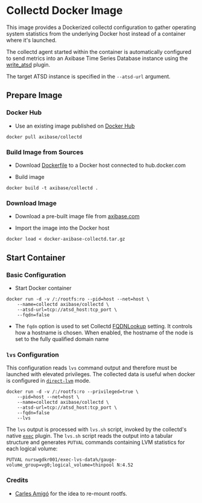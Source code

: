 # Collectd Docker Image

This image provides a Dockerized collectd configuration to gather operating system statistics from the underlying Docker host instead of a container where it's launched.

The collectd agent started within the container is automatically configured to send metrics into an Axibase Time Series Database instance using the [write_atsd](https://github.com/axibase/atsd-collectd-plugin) plugin. 

The target ATSD instance is specified in the `--atsd-url` argument.

## Prepare Image

### Docker Hub

* Use an existing image published on [Docker Hub](https://hub.docker.com/r/axibase/collectd/)

```
docker pull axibase/collectd
```

### Build Image from Sources

* Download [Dockerfile](Dockerfile) to a Docker host connected to hub.docker.com

* Build image

```
docker build -t axibase/collectd .
```

### Download Image

* Download a pre-built image file from [axibase.com](https://axibase.com/public/docker-axibase-collectd.tar.gz)

* Import the image into the Docker host

```
docker load < docker-axibase-collectd.tar.gz
```

## Start Container

### Basic Configuration

* Start Docker container

```ls
docker run -d -v /:/rootfs:ro --pid=host --net=host \
    --name=collectd axibase/collectd \
    --atsd-url=tcp://atsd_host:tcp_port \
    --fqdn=false
```

* The `fqdn` option is used to set Collectd [FQDNLookup](https://collectd.org/wiki/index.php/FQDNLookup) setting. It controls how a hostname is chosen. When enabled, the hostname of the node is set to the fully qualified domain name 


### `lvs` Configuration

This configuration reads `lvs` command output and therefore must be launched with elevated privileges. The collected data is useful when docker is configured in [`direct-lvm`](https://docs.docker.com/engine/userguide/storagedriver/device-mapper-driver/#/configure-direct-lvm-mode-for-production) mode. 

```ls
docker run -d -v /:/rootfs:ro --privileged=true \
    --pid=host --net=host \
    --name=collectd axibase/collectd \
    --atsd-url=tcp://atsd_host:tcp_port \
    --fqdn=false
    --lvs
```

The `lvs` output is processed with `lvs.sh` script, invoked by the collectd's native [`exec`](https://collectd.org/documentation/manpages/collectd-exec.5.shtml) plugin. The `lvs.sh` script reads the output into a tabular structure and generates `PUTVAL` commands containing LVM statistics for each logical volume:

```ls
PUTVAL nurswgdkr001/exec-lvs-data%/gauge-volume_group=vg0;logical_volume=thinpool N:4.52
```

### Credits

* [Carles Amigó](https://github.com/fr3nd/docker-collectd) for the idea to re-mount rootfs.
